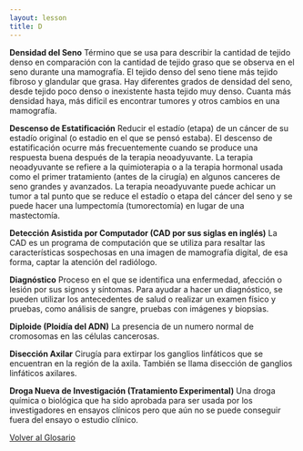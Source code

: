 ```yaml
---
layout: lesson
title: D
---
```


<a name="top"></a>

**Densidad del Seno**
Término que se usa para describir la cantidad de tejido denso en comparación con la cantidad de tejido graso que se observa en el seno durante una mamografía. El tejido denso del seno tiene más tejido fibroso y glandular que grasa. Hay diferentes grados de densidad del seno, desde tejido poco denso o inexistente hasta tejido muy denso. Cuanta más densidad haya, más difícil es encontrar tumores y otros cambios en una mamografía.

**Descenso de Estatificación**
Reducir el estadío (etapa) de un cáncer de su estadío original (o estadio en el que se pensó estaba). El descenso de estatificación ocurre más frecuentemente cuando se produce una respuesta buena después de la terapia neoadyuvante. La terapia neoadyuvante se refiere a la quimioterapia o a la terapia hormonal usada como el primer tratamiento (antes de la cirugía) en algunos canceres de seno grandes y avanzados. La terapia neoadyuvante puede achicar un tumor a tal punto que se reduce el estadío o etapa del cáncer del seno y se puede hacer una lumpectomía (tumorectomía) en lugar de una mastectomía. 

**Detección Asistida por Computador (CAD por sus siglas en inglés)**
La CAD es un programa de computación que se utiliza para resaltar las características sospechosas en una imagen de mamografía digital, de esa forma, captar la atención del radiólogo.

**Diagnóstico**
Proceso en el que se identifica una enfermedad, afección o lesión por sus signos y síntomas. Para ayudar a hacer un diagnóstico, se pueden utilizar los antecedentes de salud o realizar un examen físico y pruebas, como análisis de sangre, pruebas con imágenes y biopsias.

**Diploide (Ploidía del ADN)**
La presencia de un numero normal de cromosomas en las células cancerosas.

**Disección Axilar**
Cirugía para extirpar los ganglios linfáticos que se encuentran en la región de la axila. También se llama disección de ganglios linfáticos axilares.

**Droga Nueva de Investigación (Tratamiento Experimental)**
Una droga química o biológica que ha sido aprobada para ser usada por los investigadores en ensayos clínicos pero que aún no se puede conseguir fuera del ensayo o estudio clínico.
 

<!--a href="#top">Volver arriba</a-->
<a href="https://scnslabutsa.github.io/myhthelperEduContent/Glossarysp/index.html">Volver al Glosario</a>

